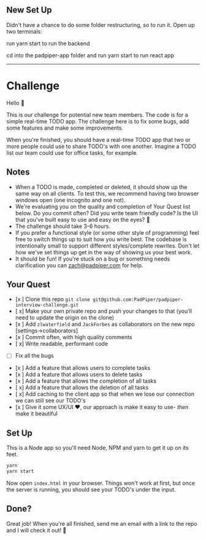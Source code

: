 ## New Set Up
Didn't have a chance to do some folder restructuring, so to run it. Open up two terminals:

run yarn start to run the backend

cd into the padpiper-app folder and run yarn start to run react app

__________________________________
# Challenge
Hello :wave:

This is our challenge for potential new team members. The code is for a simple real-time TODO app. The challenge here is to fix some bugs, add some features and make some improvements.

When you're finished, you should have a real-time TODO app that two or more people could use to share TODO's with one another. Imagine a TODO list our team could use for office tasks, for example.

## Notes
- When a TODO is made, completed or deleted, it should show up the same way on all clients. To test this, we recommend having two browser windows open (one incognito and one not).
- We're evaluating you on the quality and completion of Your Quest list below. Do you commit often? Did you write team friendly code? Is the UI that you've built easy to use and easy on the eyes? :eyes:
- The challenge should take 3-6 hours.
- If you prefer a functional style (or some other style of programming) feel free to switch things up to suit how you write best. The codebase is intentionally small to support different styles/complete rewrites. Don't let how we've set things up get in the way of showing us your best work.
- It should be fun! If you're stuck on a bug or something needs clarification you can <zach@padpiper.com> for help.

##  Your Quest
- [x ] Clone this repo `git clone git@github.com:PadPiper/padpiper-interview-challenge.git`
- [ x] Make your own private repo and push your changes to that (you'll need to update the origin on the clone)
- [x ] Add `zlwaterfield` and `JackForbes` as collaborators on the new repo [settings->collaborators]
- [x ] Commit often, with high quality comments
- [ x] Write readable, performant code
- [ ] Fix all the bugs
- [x ] Add a feature that allows users to complete tasks
- [x ] Add a feature that allows users to delete tasks
- [x ] Add a feature that allows the completion of all tasks
- [ x] Add a feature that allows the deletion of all tasks
- [ x] Add caching to the client app so that when we lose our connection we can still see our TODO's
- [x ] Give it some UX/UI :heart:, our approach is make it easy to use- _then_ make it beautiful

## Set Up
This is a Node app so you'll need Node, NPM and yarn to get it up on its feet.

```sh
yarn
yarn start
```

Now open `index.html` in your browser. Things won't work at first, but once the server is running, you should see your TODO's under the input.

## Done?
Great job! When you're all finished, send me an email with a link to the repo and I will check it out! 🙌
